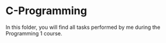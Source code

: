# C-Programming
In this folder, you will find all tasks performed by me during the Programming 1 course.
